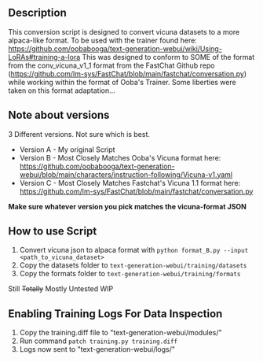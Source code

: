 ## Description
This conversion script is designed to convert vicuna datasets to a more alpaca-like format.
To be used with the trainer found here: https://github.com/oobabooga/text-generation-webui/wiki/Using-LoRAs#training-a-lora
This was designed to conform to SOME of the format from the conv_vicuna_v1_1 format from the FastChat Github repo (https://github.com/lm-sys/FastChat/blob/main/fastchat/conversation.py) while working within the format of Ooba's Trainer. Some liberties were taken on this format adaptation...

## Note about versions
3 Different versions. Not sure which is best.
* Version A - My original Script 
* Version B - Most Closely Matches Ooba's Vicuna format here: https://github.com/oobabooga/text-generation-webui/blob/main/characters/instruction-following/Vicuna-v1.yaml
* Version C - Most Closely Matches Fastchat's Vicuna 1.1 format here: https://github.com/lm-sys/FastChat/blob/main/fastchat/conversation.py

**Make sure whatever version you pick matches the vicuna-format JSON**

## How to use Script
1. Convert vicuna json to alpaca format with `python format_B.py --input <path_to_vicuna_dataset>`
2. Copy the datasets folder to `text-generation-webui/training/datasets`
3. Copy the formats folder to `text-generation-webui/training/formats`

Still ~~Totally~~ Mostly Untested WIP

## Enabling Training Logs For Data Inspection
1. Copy the training.diff file to "text-generation-webui/modules/"
2. Run command `patch training.py training.diff`
3. Logs now sent to "text-generation-webui/logs/"
